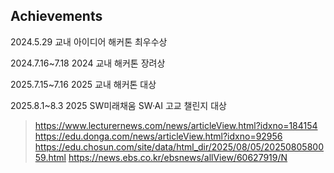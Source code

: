 ## Achievements
2024.5.29 교내 아이디어 해커톤 최우수상

2024.7.16~7.18 2024 교내 해커톤 장려상

2025.7.15~7.16 2025 교내 해커톤 대상

2025.8.1~8.3 2025 SW미래채움 SW·AI 고교 챌린지 대상
> https://www.lecturernews.com/news/articleView.html?idxno=184154
> https://edu.donga.com/news/articleView.html?idxno=92956
> https://edu.chosun.com/site/data/html_dir/2025/08/05/2025080580059.html
> https://news.ebs.co.kr/ebsnews/allView/60627919/N

